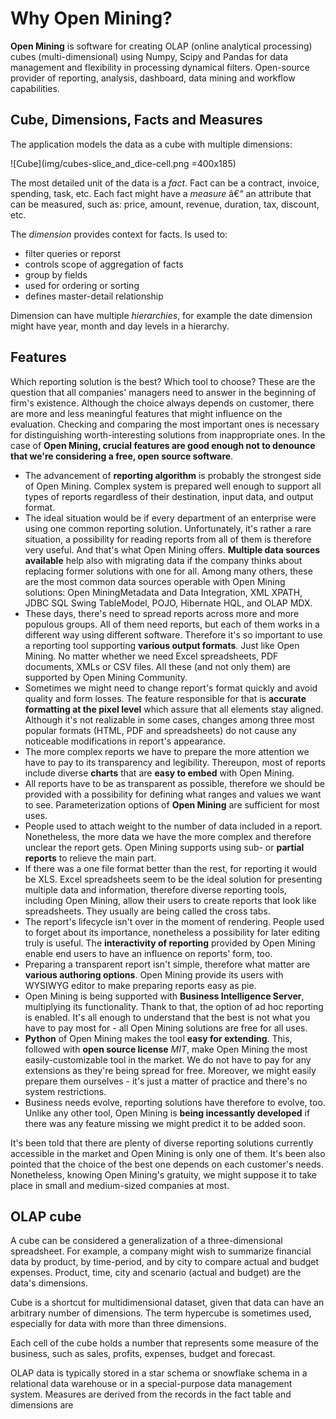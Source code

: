 # Why Open Mining?

**Open Mining** is software for creating OLAP (online analytical processing) cubes (multi-dimensional) using Numpy, 
Scipy and Pandas for data management and flexibility in processing dynamical filters. Open-source provider of 
reporting, analysis, dashboard, data mining and workflow capabilities.


## Cube, Dimensions, Facts and Measures

The application models the data as a cube with multiple dimensions:

![Cube](img/cubes-slice_and_dice-cell.png =400x185)

The most detailed unit of the data is a *fact*. Fact can be a contract,
invoice, spending, task, etc. Each fact might have a *measure* â€“ an attribute
that can be measured, such as: price, amount, revenue, duration, tax,
discount, etc.

The *dimension* provides context for facts. Is used to:

* filter queries or reporst
* controls scope of aggregation of facts
* group by fields
* used for ordering or sorting
* defines master-detail relationship

Dimension can have multiple *hierarchies*, for example the date dimension
might have year, month and day levels in a hierarchy.


## Features

Which reporting solution is the best? Which tool to choose? 
These are the question that all companies' managers need to answer in the beginning of firm's existence. 
Although the choice always depends on customer, there are more and less meaningful features that might 
influence on the evaluation. Checking and comparing the most important ones is necessary for distinguishing 
worth-interesting solutions from inappropriate ones. 
In the case of **Open Mining, crucial features are good enough not to denounce that we're considering a free, 
open source software**.


* The advancement of **reporting algorithm** is probably the strongest side of Open Mining. Complex 
  system is prepared well enough to support all types of reports regardless of their destination, input data, 
  and output format.
* The ideal situation would be if every department of an enterprise were using one common reporting solution. 
  Unfortunately, it's rather a rare situation, a possibility for reading reports from all of them is therefore 
  very useful. And that's what Open Mining offers. **Multiple data sources available** help also with migrating 
  data if the company thinks about replacing former solutions with one for all. Among many others, these are
  the most common data sources operable with Open Mining solutions: Open MiningMetadata and Data Integration, XML XPATH, 
  JDBC SQL Swing TableModel, POJO, Hibernate HQL, and OLAP MDX.
* These days, there's need to spread reports across more and more populous groups. All of them need reports, but each 
  of them works in a different way using different software. Therefore it's so important to use a reporting tool 
  supporting **various output formats**. Just like Open Mining. No matter whether we need Excel spreadsheets, 
  PDF documents, XMLs or CSV files. All these (and not only them) are supported by Open Mining Community.
* Sometimes we might need to change report's format quickly and avoid quality and form losses. The feature 
  responsible for that is **accurate formatting at the pixel level** which assure that all elements stay aligned. 
  Although it's not realizable in some cases, changes among three most popular formats (HTML, PDF and spreadsheets) 
  do not cause any noticeable modifications in report's appearance.
* The more complex reports we have to prepare the more attention we have to pay to its transparency and legibility. 
  Thereupon, most of reports include diverse **charts** that are **easy to embed** with Open Mining.
* All reports have to be as transparent as possible, therefore we should be provided with a possibility for 
  defining what ranges and values we want to see. Parameterization options of **Open Mining** are sufficient 
  for most uses.
* People used to attach weight to the number of data included in a report. Nonetheless, the more data we 
  have the more complex and therefore unclear the report gets. Open Mining supports using sub- or **partial 
  reports** to relieve the main part.
* If there was a one file format better than the rest, for reporting it would be XLS. Excel spreadsheets 
  seem to be the ideal solution for presenting multiple data and information, therefore diverse reporting 
  tools, including Open Mining, allow their users to create reports that look like spreadsheets. They 
  usually are being called the cross tabs.
* The report's lifecycle isn't over in the moment of rendering. People used to forget about its importance, 
  nonetheless a possibility for later editing truly is useful. The **interactivity of reporting** provided by 
  Open Mining enable end users to have an influence on reports' form, too.
* Preparing a transparent report isn't simple, therefore what matter are **various authoring options**. 
  Open Mining provide its users with WYSIWYG editor to make preparing reports easy as pie.
* Open Mining is being supported with **Business Intelligence Server**, multiplying its functionality. 
  Thank to that, the option of ad hoc reporting is enabled. It's all enough to understand that the 
  best is not what you have to pay most for - all Open Mining solutions are free for all uses.
* **Python** of Open Mining makes the tool **easy for extending**. This, followed with **open source license** 
  *MIT*, make Open Mining the most easily-customizable tool in the market. We do not have to pay for any 
  extensions as they're being spread for free. Moreover, we might easily prepare them ourselves - it's 
  just a matter of practice and there's no system restrictions.
* Business needs evolve, reporting solutions have therefore to evolve, too. Unlike any other tool, 
  Open Mining is **being incessantly developed** if there was any feature missing we might predict it 
  to be added soon.


It's been told that there are plenty of diverse reporting solutions currently accessible in the market 
and Open Mining is only one of them. It's been also pointed that the choice of the best one depends on 
each customer's needs. Nonetheless, knowing Open Mining's gratuity, we might suppose it to take place 
in small and medium-sized companies at most.


## OLAP cube

A cube can be considered a generalization of a three-dimensional spreadsheet. For example, a company might wish to 
summarize financial data by product, by time-period, and by city to compare actual and budget expenses. Product, 
time, city and scenario (actual and budget) are the data's dimensions.

Cube is a shortcut for multidimensional dataset, given that data can have an arbitrary number of dimensions. The 
term hypercube is sometimes used, especially for data with more than three dimensions.

Each cell of the cube holds a number that represents some measure of the business, such as sales, profits, 
expenses, budget and forecast.

OLAP data is typically stored in a star schema or snowflake schema in a relational data warehouse or in a 
special-purpose data management system. Measures are derived from the records in the fact table and dimensions are 
